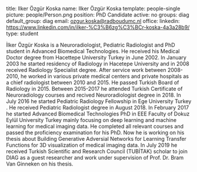 title: Ilker Özgür Koska
name: Ilker Özgür Koska
template: people-single
picture: people/Person.png
position: PhD Candidate
active: no
groups: diag
default_group: diag
email: ozgur.koska@radboudumc.nl
office: 
linkedin: https://www.linkedin.com/in/ilker-%C3%B6zg%C3%BCr-koska-4a3a28b9/
type: student

İlker Özgür Koska is a Neuroradiologist, Pediatric Radiologist and PhD student in Advanced Biomedical Technologies. He received his Medical Doctor degree from Hacettepe University Turkey in June 2002. In January 2003 he started residency of Radiology in Hacetepe University and in 2008 received Radiology Specialist degree. After service work between 2008-2010, he worked in various private medical centers and private hospitals as a chief radiologist between 2010 and 2015. He passed Turkish Board of Radiology in 2015. Between 2015-2017 he attended Turkish Certificate of Neuroradiology courses and recived Neuroradiologist degree in 2018. In July 2016 he started Pediatric Radiology Fellowship in Ege University Turkey . He received Pediatric Radiologist degree in August 2018. In February 2017 he started Advanced Biomedical Technologies PhD in EEE Faculty of Dokuz Eylül University Turkey mainly focusing on deep learning and machine learning for medical imaging data. He completed all relevant courses and passed the proficiency examination for his PhD. Now he is working on his thesis about Building Generative Adversial Networks for Learning Transfer Functions for 3D visualization of medical imaging data. In July 2019 he received Turkish Scientific and Research Council (TUBİTAK) scholar to join DIAG as a guest researcher and work under supervision of Prof. Dr. Bram Van Ginneken on his thesis. 
